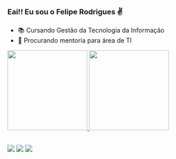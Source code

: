 ### Eai!! Eu sou o Felipe Rodrigues ✌

* 📚 Cursando Gestão da Tecnologia da Informação
* 🤔 Procurando mentoria para área de TI

<div>
 <a href="https://github.com/FelipeS0uza">
  <img height="180em" src="https://github-readme-stats.vercel.app/api?username=FelipeS0uza&show_icons=true&theme=tokyonight&include_all_commits=true&count_private=true"/>
  <img height="180em" src="https://github-readme-stats.vercel.app/api/top-langs/?username=FelipeS0uza&layout=compact&langs_count=7&theme=tokyonight"/>
   </div>
  
 ##
  <div> 
 
  <a href="https://instagram.com/felipe_souza005" target="_blank"><img src="https://img.shields.io/badge/-Instagram-%23E4405F?style=for-the-badge&logo=instagram&logoColor=white" target="_blank"></a>
 <a href="https://discord.gg/Felipe.souza#7452" target="_blank"><img src="https://img.shields.io/badge/Discord-7289DA?style=for-the-badge&logo=discord&logoColor=white" target="_blank"></a> 
  <a href = "mailto:felipesouza0500@gmail.com"><img src="https://img.shields.io/badge/-Gmail-%23333?style=for-the-badge&logo=gmail&logoColor=white" target="_blank"></a>
    
   </div>
